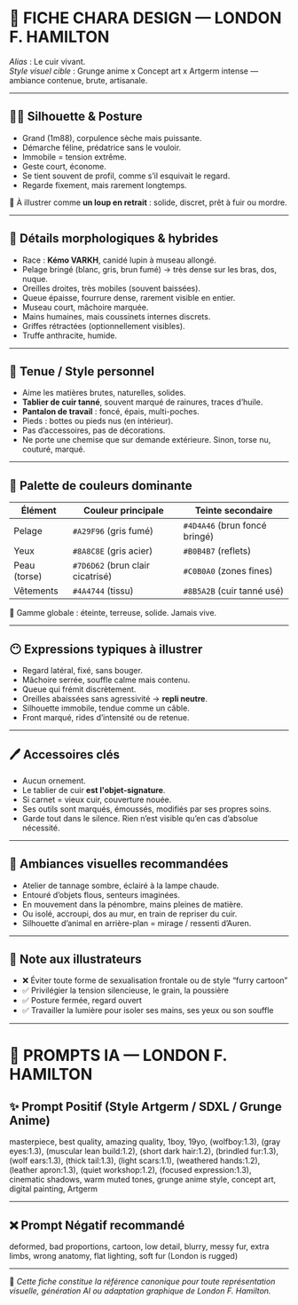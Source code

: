 # 🐺 FICHE CHARA DESIGN — LONDON F. HAMILTON

_Alias_ : Le cuir vivant.  
_Style visuel cible_ : Grunge anime x Concept art x Artgerm intense — ambiance contenue, brute, artisanale.

---

## 🧍‍♂️ Silhouette & Posture

- Grand (1m88), corpulence sèche mais puissante.  
- Démarche féline, prédatrice sans le vouloir.  
- Immobile = tension extrême.  
- Geste court, économe.  
- Se tient souvent de profil, comme s’il esquivait le regard.  
- Regarde fixement, mais rarement longtemps.

🎨 À illustrer comme **un loup en retrait** : solide, discret, prêt à fuir ou mordre.

---

## 🐾 Détails morphologiques & hybrides

- Race : **Kémo VARKH**, canidé lupin à museau allongé.  
- Pelage bringé (blanc, gris, brun fumé) → très dense sur les bras, dos, nuque.  
- Oreilles droites, très mobiles (souvent baissées).  
- Queue épaisse, fourrure dense, rarement visible en entier.  
- Museau court, mâchoire marquée.  
- Mains humaines, mais coussinets internes discrets.  
- Griffes rétractées (optionnellement visibles).  
- Truffe anthracite, humide.

---

## 👕 Tenue / Style personnel

- Aime les matières brutes, naturelles, solides.  
- **Tablier de cuir tanné**, souvent marqué de rainures, traces d’huile.  
- **Pantalon de travail** : foncé, épais, multi-poches.  
- Pieds : bottes ou pieds nus (en intérieur).  
- Pas d’accessoires, pas de décorations.  
- Ne porte une chemise que sur demande extérieure. Sinon, torse nu, couturé, marqué.

---

## 🎨 Palette de couleurs dominante

| Élément     | Couleur principale  | Teinte secondaire     |
|-------------|----------------------|------------------------|
| Pelage      | `#A29F96` (gris fumé) | `#4D4A46` (brun foncé bringé) |
| Yeux        | `#8A8C8E` (gris acier) | `#B0B4B7` (reflets)     |
| Peau (torse) | `#7D6D62` (brun clair cicatrisé) | `#C0B0A0` (zones fines) |
| Vêtements   | `#4A4744` (tissu) | `#8B5A2B` (cuir tanné usé) |

🎨 Gamme globale : éteinte, terreuse, solide. Jamais vive.

---

## 😶 Expressions typiques à illustrer

- Regard latéral, fixé, sans bouger.  
- Mâchoire serrée, souffle calme mais contenu.  
- Queue qui frémit discrètement.  
- Oreilles abaissées sans agressivité → **repli neutre**.  
- Silhouette immobile, tendue comme un câble.  
- Front marqué, rides d’intensité ou de retenue.

---

## 🖊️ Accessoires clés

- Aucun ornement.  
- Le tablier de cuir **est l'objet-signature**.  
- Si carnet = vieux cuir, couverture nouée.  
- Ses outils sont marqués, émoussés, modifiés par ses propres soins.  
- Garde tout dans le silence. Rien n’est visible qu’en cas d’absolue nécessité.

---

## 🧭 Ambiances visuelles recommandées

- Atelier de tannage sombre, éclairé à la lampe chaude.  
- Entouré d’objets flous, senteurs imaginées.  
- En mouvement dans la pénombre, mains pleines de matière.  
- Ou isolé, accroupi, dos au mur, en train de repriser du cuir.  
- Silhouette d’animal en arrière-plan = mirage / ressenti d’Auren.

---

## 💬 Note aux illustrateurs

- ❌ Éviter toute forme de sexualisation frontale ou de style “furry cartoon”  
- ✅ Privilégier la tension silencieuse, le grain, la poussière  
- ✅ Posture fermée, regard ouvert  
- ✅ Travailler la lumière pour isoler ses mains, ses yeux ou son souffle

---

# 🧠 PROMPTS IA — LONDON F. HAMILTON

## ✨ Prompt Positif (Style Artgerm / SDXL / Grunge Anime)

masterpiece, best quality, amazing quality, 1boy, 19yo, (wolfboy:1.3), (gray eyes:1.3), (muscular lean build:1.2), (short dark hair:1.2), (brindled fur:1.3), (wolf ears:1.3), (thick tail:1.3), (light scars:1.1), (weathered hands:1.2), (leather apron:1.3), (quiet workshop:1.2), (focused expression:1.3), cinematic shadows, warm muted tones, grunge anime style, concept art, digital painting, Artgerm

---

## ❌ Prompt Négatif recommandé

deformed, bad proportions, cartoon, low detail, blurry, messy fur, extra limbs, wrong anatomy, flat lighting, soft fur (London is rugged)

---

📌 _Cette fiche constitue la référence canonique pour toute représentation visuelle, génération AI ou adaptation graphique de London F. Hamilton._
